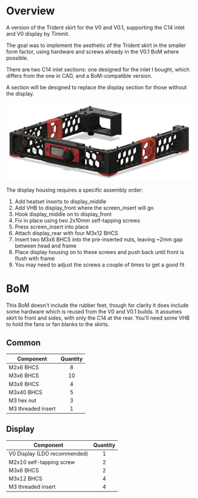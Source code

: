 # Overview
A version of the Trident skirt for the V0 and V0.1, supporting the C14 inlet and V0 display by Timmit.

The goal was to implement the aesthetic of the Trident skirt in the smaller form factor, using hardware and screws already in the V0.1 BoM where possible.

There are two C14 inlet sections: one designed for the inlet I bought, which differs from the one in CAD, and a BoM-compatible version.

A section will be designed to replace the display section for those without the display.

![image](./Images/Trident_Skirt_Render.png)

The display housing requires a specific assembly order:
1. Add heatset inserts to display_middle
2. Add VHB to display_front where the screen_insert will go
3. Hook display_middle on to display_front
4. Fix in place using two 2x10mm self-tapping screws
5. Press screen_insert into place
6. Attach display_rear with four M3x12 BHCS
7. Insert two M3x6 BHCS into the pre-inserted nuts, leaving ~2mm gap between head and frame
8. Place display housing on to these screws and push back until front is flush with frame
9. You may need to adjust the screws a couple of times to get a good fit

# BoM
This BoM doesn't include the rubber feet, though for clarity it does include some hardware which is reused from the V0 and V0.1 builds.
It assumes skirt to front and sides, with only the C14 at the rear. You'll need some VHB to hold the fans or fan blanks to the skirts.
## Common
Component | Quantity
--- | :-:
M2x6 BHCS | 8
M3x6 BHCS | 10
M3x8 BHCS | 4
M3x40 BHCS | 5
M3 hex nut | 3
M3 threaded insert | 1
## Display
Component | Quantity
--- | :-:
V0 Display (LDO recommended) | 1
M2x10 self-tapping screw | 2
M3x6 BHCS | 2
M3x12 BHCS | 4
M3 threaded insert | 4

